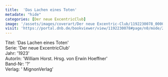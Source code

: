 ```yaml
---
title:  'Das Lachen eines Toten'
metadate: "hide"
categories: [Der neue ExcentricClub]
image: '/assets/images/coverart/Der neue Excentric-Club/1192230078_00000010.jpg'
visit: 'https://portal.dnb.de/bookviewer/view/1192230078#page/n0/mode/2up'
---
```

Titel: 'Das Lachen eines Toten' <br>
Serie: 'Der neue ExcentricClub' <br>
Jahr: '1923' <br>
AutorIn: 'William Horst. Hrsg. von Erwin Hoeffner' <br>
Band-Nr: '?' <br>
Verlag: ' MignonVerlag'